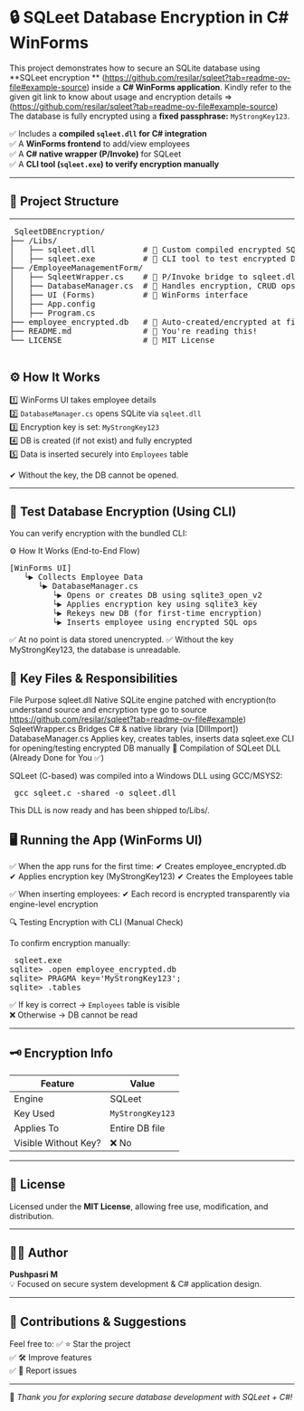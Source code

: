 # 🔒 SQLeet Database Encryption in C# WinForms

This project demonstrates how to secure an SQLite database using **SQLeet encryption ** (https://github.com/resilar/sqleet?tab=readme-ov-file#example-source) inside a **C# WinForms application**.  Kindly refer to the given git link to know about usage and encryption details =>(https://github.com/resilar/sqleet?tab=readme-ov-file#example-source)
The database is fully encrypted using a **fixed passphrase:** `MyStrongKey123`.

✅ Includes a **compiled `sqleet.dll` for C# integration**  
✅ A **WinForms frontend** to add/view employees  
✅ A **C# native wrapper (P/Invoke)** for SQLeet  
✅ A **CLI tool (`sqleet.exe`) to verify encryption manually**

---

## 📂 Project Structure


---
<pre> SqleetDBEncryption/
├── /Libs/
│   ├── sqleet.dll          # 🔹 Custom compiled encrypted SQLite engine
│   ├── sqleet.exe          # 🔹 CLI tool to test encrypted DB manually
├── /EmployeeManagementForm/
│   ├── SqleetWrapper.cs    # 🔹 P/Invoke bridge to sqleet.dll
│   ├── DatabaseManager.cs  # 🔹 Handles encryption, CRUD ops
│   ├── UI (Forms)          # 🔹 WinForms interface
│   ├── App.config
│   ├── Program.cs
├── employee_encrypted.db   # 🔹 Auto-created/encrypted at first run
├── README.md               # 📘 You're reading this!
└── LICENSE                 # 📜 MIT License
  </pre>



## ⚙️ How It Works

1️⃣ WinForms UI takes employee details  
2️⃣ `DatabaseManager.cs` opens SQLite via `sqleet.dll`  
3️⃣ Encryption key is set: `MyStrongKey123`  
4️⃣ DB is created (if not exist) and fully encrypted  
5️⃣ Data is inserted securely into `Employees` table  

✔ Without the key, the DB cannot be opened.

---

## 🧪 Test Database Encryption (Using CLI)

You can verify encryption with the bundled CLI:



⚙️ How It Works (End-to-End Flow)
<pre>[WinForms UI] 
   └▶ Collects Employee Data
      └▶ DatabaseManager.cs
         └▶ Opens or creates DB using sqlite3_open_v2
         └▶ Applies encryption key using sqlite3_key
         └▶ Rekeys new DB (for first-time encryption)
         └▶ Inserts employee using encrypted SQL ops
</pre>

✅ At no point is data stored unencrypted.
✅ Without the key MyStrongKey123, the database is unreadable.

## 📌 Key Files & Responsibilities
File	Purpose
sqleet.dll	Native SQLite engine patched with encryption(to understand source and encryption type go to source https://github.com/resilar/sqleet?tab=readme-ov-file#example)
SqleetWrapper.cs	Bridges C# & native library (via [DllImport])
DatabaseManager.cs	Applies key, creates tables, inserts data
sqleet.exe	CLI for opening/testing encrypted DB manually
🔧 Compilation of SQLeet DLL (Already Done for You ✅)

SQLeet (C-based) was compiled into a Windows DLL using GCC/MSYS2:
<pre>
 gcc sqleet.c -shared -o sqleet.dll
</pre>



This DLL is now ready and has been shipped to/Libs/.

## 🖥️ Running the App (WinForms UI)

✅ When the app runs for the first time:
✔ Creates employee_encrypted.db
✔ Applies encryption key (MyStrongKey123)
✔ Creates the Employees table

✅ When inserting employees:
✔ Each record is encrypted transparently via engine-level encryption

🔍 Testing Encryption with CLI (Manual Check)

To confirm encryption manually:
<pre>
 sqleet.exe
sqlite> .open employee_encrypted.db
sqlite> PRAGMA key='MyStrongKey123';
sqlite> .tables
</pre>



✅ If key is correct → `Employees` table is visible  
❌ Otherwise → DB cannot be read

---

## 🗝️ Encryption Info

| Feature          | Value           |
|------------------|----------------|
| Engine           | SQLeet  |
| Key Used         | `MyStrongKey123` |
| Applies To       | Entire DB file  |
| Visible Without Key? | ❌ No        |

---

## 📜 License

Licensed under the **MIT License**, allowing free use, modification, and distribution.

---

## 👩‍💻 Author

**Pushpasri M**  
💡 Focused on secure system development & C# application design.

---

## 💬 Contributions & Suggestions

Feel free to:
✅ ⭐ Star the project  
✅ 🛠 Improve features  
✅ 🐛 Report issues  

---

🚀 *Thank you for exploring secure database development with SQLeet + C#!*
